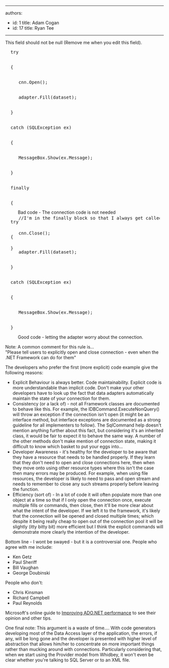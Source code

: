 

---
authors:
  - id: 1
    title: Adam Cogan
  - id: 17
    title: Ryan Tee
---




<span class='intro'> This field should not be null (Remove me when you edit this field). </span>

<dl class="badCode">
<dt style="width&#58;97.43%;height&#58;509px;"><pre>  try
<br>
  &#123;
<br> 
     cnn.Open();
<br>
     adapter.Fill(dataset);
<br>
  &#125;
<br>
  catch (SQLException ex)
<br>
  &#123;
<br>
     MessageBox.Show(ex.Message);
<br>
  &#125;
<br>
  finally
<br>
  &#123;
<br>
     //I'm in the finally block so that I always get called even if the fill fails.
<br>
     cnn.Close();
<br>
  &#125;</pre>
<dd>Bad code - The connection code is not needed</dd></dl>
<dl class="goodCode">
<dt><pre>  try
<br>
  &#123;
<br>
     adapter.Fill(dataset);
<br> 
  &#125;
<br>
  catch (SQLException ex)
<br>
  &#123;
<br>
     MessageBox.Show(ex.Message);
<br>
  &#125;</pre>
<dd>Good code - letting the adapter worry about the connection.</dd></dl>Note&#58; A common comment for this rule is...<br>&quot;Please tell users to explicitly open and close connection - even when the .NET Framework can do for them&quot; 
<p>The developers who prefer the first (more explicit) code example give the following reasons&#58;</p>
<ul class="list">
<li>Explicit Behaviour is always better. Code maintainability. Explicit code is more understandable than implicit code. Don't make your other developers have to look up the fact that data adapters automatically maintain the state of your connection for them. 
<li>Consistency (or a lack of) - not all Framework classes are documented to behave like this. For example, the IDBCommand.ExecuteNonQuery() will throw an exception if the connection isn't open (it might be an interface method, but interface exceptions are documented as a strong guideline for all implementers to follow). The SqlCommand help doesn't mention anything further about this fact, but considering it's an inherited class, it would be fair to expect it to behave the same way. A number of the other methods don't make mention of connection state, making it difficult to know which basket to put your eggs into... 
<li>Developer Awareness - it's healthy for the developer to be aware that they have a resource that needs to be handled properly. If they learn that they don't need to open and close connections here, then when they move onto using other resource types where this isn't the case then many errors may be produced. For example, when using file resources, the developer is likely to need to pass and open stream and needs to remember to close any such streams properly before leaving the function. 
<li>Efficiency (sort of) - In a lot of code it will often populate more than one object at a time so that if I only open the connection once, execute multiple fills or commands, then close, then it'll be more clear about what the intent of the developer. If we left it to the framework, it's likely that the connection will be opened and closed multiple times; which despite it being really cheap to open out of the connection pool it will be slightly (itty bitty bit) more efficient but I think the explicit commands will demonstrate more clearly the intention of the developer. </li></ul>
<p>Bottom line - I wont be swayed - but it is a controversial one. People who agree with me include&#58;</p>
<ul>
<li>Ken Getz 
<li>Paul Sheriff 
<li>Bill Vaughan 
<li>George Doubinski </li></ul>
<p>People who don't&#58;</p>
<ul>
<li>Chris Kinsman 
<li>Richard Campbell 
<li>Paul Reynolds </li></ul>
<p>Microsoft's online guide to <a href="http&#58;//www.ssw.com.au/ssw/Redirect/MSDN_ADO.htm">Improving ADO.NET performance</a> to see their opinion and other tips. </p>
<p>One final note&#58; This argument is a waste of time.... With code generators developing most of the Data Access layer of the application, the errors, if any, will be long gone and the developer is presented with higher level of abstraction that allows him/her to concentrate on more important things rather than mucking around with connections. Particularly considering that, when we start using the Provider model from Whidbey, it won't even be clear whether you're talking to SQL Server or to an XML file.</p>


